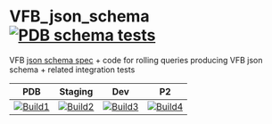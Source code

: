 # VFB_json_schema [![PDB schema tests](https://github.com/VirtualFlyBrain/VFB_json_schema/actions/workflows/pdb_schema_tests.yml/badge.svg)](https://github.com/VirtualFlyBrain/VFB_json_schema/actions/workflows/pdb_schema_tests.yml)

VFB [json schema spec](https://virtualflybrain.github.io/VFB_json_schema/doc/schema_doc.html#term) + code for rolling queries producing VFB json schema + related integration tests

| PDB | Staging  | Dev  | P2 |
|-------------------|-------------------|-------------------| --- |
| [![Build1][1]][5] | [![Build2][2]][6] | [![Build3][3]][7] | [![Build4][4]][8]

[1]: https://github.com/VirtualFlyBrain/VFB_json_schema/actions/workflows/pdb_schema_tests.yml/badge.svg
[2]: https://github.com/VirtualFlyBrain/VFB_json_schema/actions/workflows/PDB-alpha_schema_tests.yml/badge.svg
[3]: https://github.com/VirtualFlyBrain/VFB_json_schema/actions/workflows/PDB-dev_schema_tests.yml/badge.svg
[4]: https://github.com/VirtualFlyBrain/VFB_json_schema/actions/workflows/PipelinePDB_schema_tests.yml/badge.svg
[5]: https://github.com/VirtualFlyBrain/VFB_json_schema/actions/workflows/pdb_schema_tests.yml
[6]: https://github.com/VirtualFlyBrain/VFB_json_schema/actions/workflows/PDB-alpha_schema_tests.yml
[7]: https://github.com/VirtualFlyBrain/VFB_json_schema/actions/workflows/PDB-dev_schema_tests.yml
[8]: https://github.com/VirtualFlyBrain/VFB_json_schema/actions/workflows/PipelinePDB_schema_tests.yml

